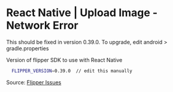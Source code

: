 # React Native | Upload Image - Network Error

This should be fixed in version 0.39.0. To upgrade, edit android > gradle.properties

Version of flipper SDK to use with React Native

```bash
  FLIPPER_VERSION=0.39.0  // edit this manually
```

Source: [Flipper Issues](https://github.com/facebook/flipper/issues/993#issuecomment-619823916)
